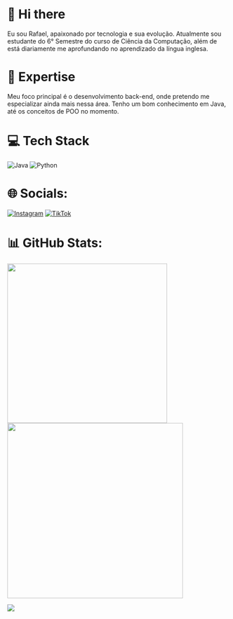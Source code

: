# 👋 Hi there

Eu sou Rafael, apaixonado por tecnologia e sua evolução.
Atualmente sou estudante do 6° Semestre do curso de Ciência da Computação, além de está diariamente me aprofundando no aprendizado da língua inglesa.


# 🚀 Expertise

Meu foco principal é o desenvolvimento back-end, onde pretendo me especializar ainda mais nessa área.
Tenho um bom conhecimento em Java, até os conceitos de POO no momento.

# 💻 Tech Stack

![Java](https://img.shields.io/badge/java-%23ED8B00.svg?style=for-the-badge&logo=openjdk&logoColor=white) ![Python](https://img.shields.io/badge/python-3670A0?style=for-the-badge&logo=python&logoColor=ffdd54)

# 🌐 Socials:
[![Instagram](https://img.shields.io/badge/Instagram-%23E4405F.svg?logo=Instagram&logoColor=white)](https://instagram.com/rafaelmesquita700) [![TikTok](https://img.shields.io/badge/TikTok-%23000000.svg?logo=TikTok&logoColor=white)](https://tiktok.com/@rafaelmesquita700)

# 📊 GitHub Stats:
<img src="https://github-readme-stats-wheat-two-53.vercel.app/api?username=rafaelmesquita700&theme=neon&hide_border=false&include_all_commits=false&count_private=false"  width="364px" />                    <img src="https://github-readme-streak-stats.herokuapp.com/?user=rafaelmesquita700&theme=neon&hide_border=false"  width="400px" />



![](https://github-readme-stats-wheat-two-53.vercel.app/api/top-langs/?username=rafaelmesquita700&theme=neon&hide_border=false&include_all_commits=false&count_private=false&layout=compact)
